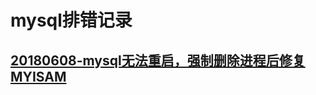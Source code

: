 # mysql排错记录
## [20180608-mysql无法重启，强制删除进程后修复MYISAM](https://github.com/funet8/MYSQL/blob/master/Bug_Record.md)